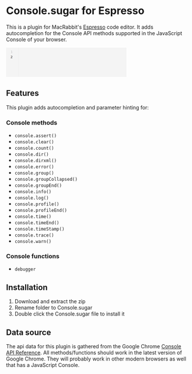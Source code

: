 # Console.sugar for Espresso
This is a plugin for MacRabbit's [Espresso](http://macrabbit.com/espresso/) code editor. It adds autocompletion for the Console API methods supported in the JavaScript Console of your browser.

![Demo](Demo/console.gif)

## Features
This plugin adds autocompletion and parameter hinting for:

### Console methods
* `console.assert()`
* `console.clear()`
* `console.count()`
* `console.dir()`
* `console.dirxml()`
* `console.error()`
* `console.group()`
* `console.groupCollapsed()`
* `console.groupEnd()`
* `console.info()`
* `console.log()`
* `console.profile()`
* `console.profileEnd()`
* `console.time()`
* `console.timeEnd()`
* `console.timeStamp()`
* `console.trace()`
* `console.warn()`

### Console functions
* `debugger`

## Installation

1. Download and extract the zip
2. Rename folder to Console.sugar
3. Double click the Console.sugar file to install it

## Data source
The api data for this plugin is gathered from the Google Chrome [Console API Reference](https://developer.chrome.com/devtools/docs/console-api). All methods/functions should work in the latest version of Google Chrome. They will probably work in other modern browsers as well that has a JavaScript Console.